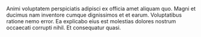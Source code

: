 Animi voluptatem perspiciatis adipisci ex officia amet aliquam quo. Magni et ducimus nam inventore cumque dignissimos et et earum. Voluptatibus ratione nemo error. Ea explicabo eius est molestias dolores nostrum occaecati corrupti nihil. Et consequatur quasi.